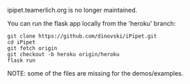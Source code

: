 ipipet.teamerlich.org is no longer maintained.

You can run the flask app locally from the 'heroku' branch:

```
git clone https://github.com/dinovski/iPipet.git
cd iPipet
git fetch origin
git checkout -b heroku origin/heroku
flask run
```

NOTE: some of the files are missing for the demos/examples.

